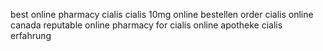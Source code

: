 best online pharmacy cialis cialis 10mg online bestellen order cialis online canada reputable 
online pharmacy for cialis online apotheke cialis erfahrung